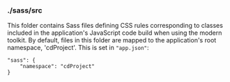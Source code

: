 ### ./sass/src

This folder contains Sass files defining CSS rules corresponding to classes
included in the application's JavaScript code build when using the modern toolkit.
By default, files in this folder are mapped to the application's root namespace, 'cdProject'.
This is set in `"app.json"`:

    "sass": {
        "namespace": "cdProject"
    }